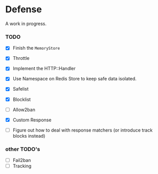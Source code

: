 # Defense

A work in progress.

### TODO

- [x] Finish the `MemoryStore`
- [x] Throttle
- [x] Implement the HTTP::Handler
- [x] Use Namespace on Redis Store to keep safe data isolated.
- [x] Safelist
- [x] Blocklist
- [ ] Allow2ban
- [x] Custom Response
- [ ] Figure out how to deal with response matchers (or introduce track blocks instead)


### other TODO's

- [ ] Fail2ban
- [ ] Tracking
